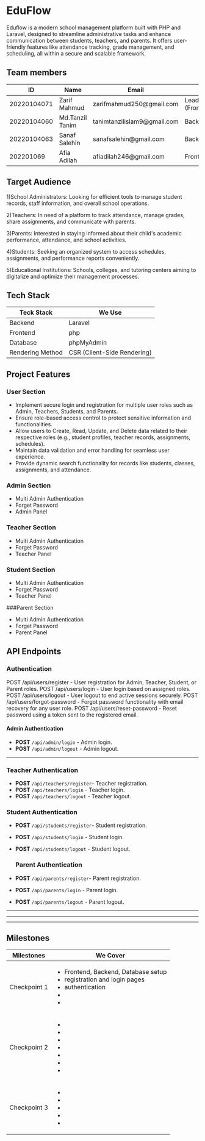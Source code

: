   

# EduFlow
Eduflow is a modern school management platform built with PHP and Laravel, designed to streamline administrative tasks and enhance communication between students, teachers, and parents. It offers user-friendly features like attendance tracking, grade management, and scheduling, all within a secure and scalable framework.

  

## Team members
<table>
	 <thead> 
		 <tr> 
			 <th>ID</th> 
			 <th>Name</th> 
			 <th>Email</th> 
			 <th>Role</th> 
		 </tr> 
	 </thead> 
	 <tbody> 
		 <tr> 
			 <td>20220104071</td> 
			 <td>Zarif Mahmud</td> 
			 <td>zarifmahmud250@gmail.com</td> 
			 <td>Lead (Frontend+Backend)</td> 
		 </tr> 
		 <tr> 
			 <td>20220104060</td> 
			 <td>Md.Tanzil Tanim</td> 
			 <td>tanimtanzilislam9@gmail.com</td> 
			 <td>Backend</td>   
		 </tr> 
		 <tr> 
			 <td>20220104063</td> 
			 <td>Sanaf Salehin</td> 
			 <td>sanafsalehin@gmail.com</td> 
			 <td>Backend</td>   
		 </tr> 
		 <tr> 
			 <td>202201069</td> 
			 <td>Afia Adilah</td> 
			 <td>afiadilah246@gmail.com</td> 
			 <td>Frontend</td>   
		 </tr> 
	 </tbody> 
 </table>

  

## Target Audience

  

1)School Administrators: Looking for efficient tools to manage student records, staff information, and overall school operations.

2)Teachers: In need of a platform to track attendance, manage grades, share assignments, and communicate with parents.

3)Parents: Interested in staying informed about their child's academic performance, attendance, and school activities.

4)Students: Seeking an organized system to access schedules, assignments, and performance reports conveniently.

5)Educational Institutions: Schools, colleges, and tutoring centers aiming to digitalize and optimize their management processes.






  
  

## Tech Stack
<table>
	 <thead> 
		 <tr> 
			 <th>Teck Stack</th> 
			 <th>We Use</th> 
		 </tr> 
	 </thead> 
	 <tbody> 
		 <tr> 
			 <td>Backend</td> 
			 <td>Laravel</td> 
		 </tr> 
		 <tr> 
			 <td>Frontend</td> 
			 <td>php</td>   
		 </tr> 
		 <tr> 
			 <td>Database</td> 
			 <td>phpMyAdmin</td>  
		 </tr>  
		 <tr> 
			 <td>Rendering Method</td> 
			 <td>CSR (Client-Side Rendering)</td> 
		 </tr> 
	 </tbody> 
 </table>
  



## Project Features

### User Section
<ul>
	<li>Implement secure login and registration for multiple user roles such as Admin, Teachers, Students, and Parents.</li>
	<li>Ensure role-based access control to protect sensitive information and functionalities.</li>
	<li>Allow users to Create, Read, Update, and Delete data related to their respective roles (e.g., student profiles, teacher records, assignments, schedules).</li>
  <li>Maintain data validation and error handling for seamless user experience.</li>
  <li>Provide dynamic search functionality for records like students, classes, assignments, and attendance.</li>
</ul>



### Admin Section
<ul>
	<li>Multi Admin Authentication</li>
	<li>Forget Password</li>
	<li>Admin Panel</li>
</ul>

### Teacher Section
<ul>
	<li>Multi Admin Authentication</li>
	<li>Forget Password</li>
	<li>Teacher Panel</li>
</ul>

### Student Section
<ul>
	<li>Multi Admin Authentication</li>
	<li>Forget Password</li>
	<li>Teacher Panel</li>
</ul>

###Parent Section
<ul>
	<li>Multi Admin Authentication</li>
	<li>Forget Password</li>
	<li>Parent Panel</li>
</ul>

##  API Endpoints
### **Authentication**



POST /api/users/register - User registration for Admin, Teacher, Student, or Parent roles.
POST /api/users/login - User login based on assigned roles.
POST /api/users/logout - User logout to end active sessions securely.
POST /api/users/forgot-password - Forgot password functionality with email recovery for any user role.
POST /api/users/reset-password - Reset password using a token sent to the registered email.



#### Admin Authentication

- **POST** `/api/admin/login` - Admin login.
- **POST** `/api/admin/logout` - Admin logout.

----------
### Teacher Authentication
- **POST** `/api/teachers/register`- Teacher registration.
- **POST** `/api/teachers/login` - Teacher login.
- **POST** `/api/teachers/logout` - Teacher logout.

### Student Authentication
- **POST** `/api/students/register`- Student registration.
- **POST** `/api/students/login` - Student login.
- **POST** `/api/students/logout` - Student logout.

  ### Parent Authentication
- **POST** `/api/parents/register`- Parent registration.
- **POST** `/api/parents/login` - Parent login.
- **POST** `/api/parents/logout` - Parent logout.
----------


----------



----------


## Milestones
<table>
	 <thead> 
		 <tr> 
			 <th>Milestones</th> 
			 <th>We Cover</th> 
		 </tr> 
	 </thead> 
	 <tbody> 
		 <tr> 
			 <td>Checkpoint 1</td> 
			 <td>
				 <ul>
					 <li>Frontend, Backend, Database setup</li>
					<li> registration and login pages</li>
					<li>authentication</li>
					<li></li>
					<li></li>
				</ul>
			</td>
		 </tr> 
		 <tr> 
			 <td>Checkpoint 2</td> 
			 <td>
				 <ul>
					 <li></li>
					 <li></li>
					 <li></li>
					 <li></li>
					 <li></li>
					 <li></li>
					 <li></li>
				 </ul>
			 </td>   
		 </tr> 
		 <tr> 
			 <td>Checkpoint 3</td> 
			 <td><ul>
					 <li></li>
					 <li></li>
					 <li></li>
					 <li></li>
					 <li></li>
				 </ul>
				</td>  
		 </tr> 
	 </tbody> 
 </table>
